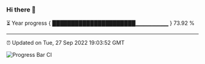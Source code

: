 ### Hi there 👋

⏳ Year progress { ██████████████████████▁▁▁▁▁▁▁▁ } 73.92 %

---

⏰ Updated on Tue, 27 Sep 2022 19:03:52 GMT

![Progress Bar CI](https://github.com/liununu/liununu/workflows/Progress%20Bar%20CI/badge.svg)
